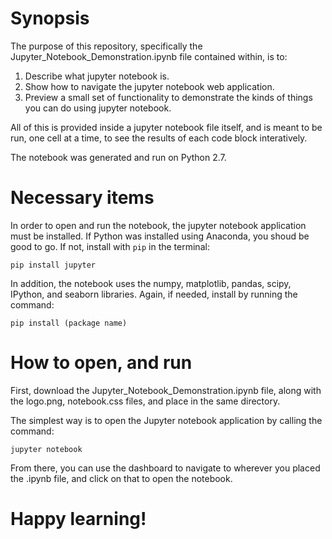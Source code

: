 # Synopsis

The purpose of this repository, specifically the Jupyter_Notebook_Demonstration.ipynb file contained within, is to:

1. Describe what jupyter notebook is.
2. Show how to navigate the jupyter notebook web application.
3. Preview a small set of functionality to demonstrate the kinds of things you can do using jupyter notebook.

All of this is provided inside a jupyter notebook file itself, and is meant to be run, one cell at a time, to see the results of each code block interatively.

The notebook was generated and run on Python 2.7.

# Necessary items

In order to open and run the notebook, the jupyter notebook application must be installed. If Python was installed using Anaconda, you shoud be good to go. If not, install with ```pip``` in the terminal:

```pip install jupyter```

In addition, the notebook uses the numpy, matplotlib, pandas, scipy, IPython, and seaborn libraries. Again, if needed, install by running the command:

```pip install (package name)```

# How to open, and run

First, download the Jupyter_Notebook_Demonstration.ipynb file, along with the logo.png, notebook.css files, and place in the same directory.

The simplest way is to open the Jupyter notebook application by calling the command:

```jupyter notebook```

From there, you can use the dashboard to navigate to wherever you placed the .ipynb file, and click on that to open the notebook.



# Happy learning!
